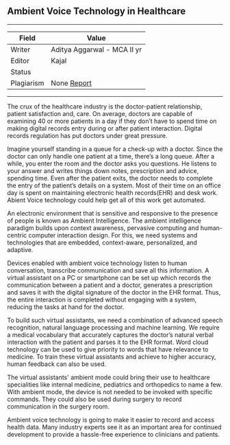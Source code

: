 ## Ambient Voice Technology in Healthcare

---
| Field | Value |
|----|----|
| Writer | Aditya Aggarwal - MCA II yr|
| Editor | Kajal  |
| Status |  |
| Plagiarism| None [Report](./plag-reports/plag-ambient-voice-technology.pdf) |


---

The crux of the healthcare industry is the doctor-patient relationship, patient satisfaction and, care. On average, doctors are capable of examining 40 or more patients in a day if they don’t have to spend time on making digital records entry during or after patient interaction. Digital records regulation has put doctors under great pressure.

Imagine yourself standing in a queue for a check-up with a doctor. Since the doctor can only handle one patient at a time, there’s a long queue. After a while, you enter the room and the doctor asks you questions. He listens to your answer and writes things down notes, prescription and advice, spending time. Even after the patient exits, the doctor needs to complete the entry of the patient’s details on a  system. Most of their time on an office day is spent on maintaining electronic health records(EHR) and desk work. Abient Voice technology could help get all of this work get automated.

An electronic environment that is sensitive and responsive to the presence of people is known as Ambient Intelligence. The ambient intelligence paradigm builds upon context awareness, pervasive computing and human-centric computer interaction design. For this, we need systems and technologies that are embedded, context-aware, personalized, and adaptive.

Devices enabled with ambient voice technology listen to human conversation, transcribe communication and save all this information. A virtual assistant on a PC or smartphone can be set up which records the communication between a patient and a doctor, generates a prescription and saves it with the digital signature of the doctor in the EHR format. Thus, the entire interaction is completed without engaging with a system, reducing the tasks at hand for the doctor. 

To build such virtual assistants, we need a combination of advanced speech recognition, natural language processing and machine learning. We require a medical vocabulary that accurately captures the doctor’s natural verbal interaction with the patient and parses it to the EHR format. Word cloud technology can be used to give priority to words that have relevance to medicine. To train these virtual assistants and achieve to higher accuracy, human feedback can also be used.

The virtual assistants' ambient mode could bring their use to healthcare specialities like internal medicine, pediatrics and orthopedics to name a few. With ambient mode, the device is not needed to be invoked with specific commands. They could also be used during surgery to record communication in the surgery room.

Ambient voice technology is going to make it easier to record and access health data. Many industry experts see it as an important area for continued development to provide a hassle-free experience to clinicians and patients.

